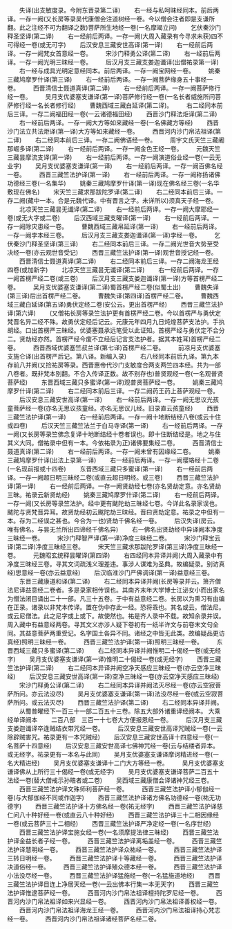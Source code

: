 <!-- { "loadSidebar": true } -->
　　失译(出支敏度录。今附东晋录第二译)
　　右一经与私呵昧经同本。前后两译。一存一阙(又长房等录吴代康僧会注道树经一卷。今以僧会注者即是支谦所翻。此之注经不可为翻译之数)菩萨所生地经一卷(一名摩竭立问)
　　乞伏秦沙门释圣坚译(第二译)
　　右一经前后两译。一存一阙(大周入藏录有今寻求未获)四不可得经一卷(或无可字)
　　后汉安息三藏安世高译(第一译)
　　右一经前后两译。一存一阙梵女首意经一卷。
　　宋沙门释勇公译(第二译)
　　右一经前后两译。一存一阙光明三昧经一卷。
　　后汉月支三藏支娄迦谶译(出僧祐录第一译)
　　右一经与成具光明定意经同本。前后两译。一存一阙宝网经一卷。
　　姚秦三藏鸠摩罗什译(第三译)
　　右一经前后两译。一存一阙菩萨缘身五十事经一卷。
　　西晋清信士聂道真译(第二译)
　　右一经前后两译。一存一阙菩萨修行经一卷。
　　吴月支优婆塞支谦译(第一译)菩萨修行经一卷(一名长者威施所问菩萨修行经一名长者修行经)
　　曹魏西域三藏白延译(第二译)。
　　右二经同本前后三译。一存二阙福田经一卷(一云诸德福田经)
　　西晋沙门释法炬译(第二译)
　　右一经前后两译。一存一阙大方等如来藏经一卷(一名佛藏方等经)
　　西晋沙门法立共法炬译(第一译)大方等如来藏经一卷。
　　西晋河内沙门帛法祖译(第二译)
　　右二经同本前后三译。一存二阙佛语经一卷。
　　周宇文氏天竺三藏阇那崛多译(第二译)
　　右一经前后两译。一存一阙金色王经一卷。
　　元魏天竺三藏昙摩流支译(第一译)
　　右一经前后两译。一存一阙演道俗业经一卷(一云无业字)
　　吴月支优婆塞支谦译(第一译)
　　右一经前后两译。一存一阙百佛名经一卷。
　　西晋三藏竺法护译(第一译)
　　右一经前后两译。一存一阙称扬诸佛功德经三卷(一名集华)
　　姚秦三藏鸠摩罗什译(第一译)现在佛名经三卷(一名华敷现在佛名)
　　宋天竺三藏求那跋陀罗译(第二译)
　　右二经同本前后三译。一存二阙(藏中一本。合是元魏代译。中有晋言之字。未详所以)须真天子经一卷。
　　北凉天竺三藏昙无谶译(第二译)
　　右一经前后两译。一存一阙大摩耶经一卷(或无大字或二卷)
　　后汉西域三藏支曜译(第一译)
　　右一经前后两译。一存一阙除灾患经一卷。
　　曹魏西域三藏帛延译(第一译)
　　右一经前后两译。一存一阙孛本经三卷。
　　后汉月支三藏支娄迦谶译(第一译)孛经一卷。
　　乞伏秦沙门释圣坚译(第三译)
　　右二经同本前后三译。一存二阙光世音大势至受决经一卷(亦云观世音受记)
　　西晋三藏竺法护译(第一译)观世音授记经一卷。
　　西晋清信士聂道真译(第二译)
　　右二经同本前后三译。一存二阙海龙王经四卷(或加新字)
　　北凉天竺三藏昙无谶译(第二译)
　　右一经前后两译。一存一阙首楞严经二卷(或三卷)
　　后汉月支三藏支娄迦谶译(第一译)方等首楞严经二卷。
　　吴月支优婆塞支谦译(第二译)蜀首楞严经二卷(似蜀土出)
　　曹魏失译(第三译)后出首楞严经二卷。
　　曹魏失译(第四译)首楞严经二卷。
　　曹魏西域三藏白延译(第五译)勇伏定经二卷(安公云。更出首楞严经)
　　西晋三藏竺法护译(第六译)
　　(又僧祐长房等录竺法护更有首楞严经二卷。今以首楞严与勇伏定梵晋名异二经不殊。故勇伏定经后记云。元康元年四月九日炖煌菩萨支法护。手执胡经。口出首楞严三昧经。优婆塞聂承远笔受以此证知。首楞严经与勇伏定不合分二。贤劫经亦然。首楞严经今废不立经后记言支法护者。据其本姓耳)首楞严经二卷。
　　西晋西域优婆塞竺叔兰译(第七译)首楞严经二卷。
　　前凉月支优婆塞支施仑译(出首楞严后记。第八译。新编入录)
　　右八经同本前后九译。第九本存前八并阙(又捡祐房等录。西晋惠帝代沙门支敏度合两支两竺四本经。共为一部八卷者。既非梵本别翻。不合入传译正数。故不别存也)普贤观经一卷(一名观普贤菩萨经)
　　东晋西域三藏只多蜜译(第一译)观普贤菩萨经一卷。
　　姚秦三藏鸠摩罗什译(第二译)
　　右二经同本前后三译。一存二阙药王药上菩萨观经一卷。
　　后汉安息三藏安世高译(第一译)
　　右一经前后两译。一存一阙无思议光孩童菩萨经一卷(亦名无思议孩童经。亦名无思议儿经。旧录直云孩童经)
　　西晋三藏竺法护译(第一译)
　　右一经前后两译。一存一阙十地断结经八卷(或云十住或四卷)
　　后汉天竺三藏竺法兰于白马寺译(第一译)
　　右一经前后两译。一存一阙(又长房等录竺佛念复译十地断结经十卷者误也。即十住断结经是。地之与住其义大同。僧祐录中但有一本。今依祐录为正)诸佛要集经二卷。
　　西晋清信士聂道真译(第二译)
　　右一经前后两译。一存一阙未曾有因缘经二卷。
　　姚秦三藏鸠摩罗什译(出法上录第一译)
　　右一经前后两译。一存一阙璎珞经十二卷(一名现前报或十四卷)
　　东晋西域三藏只多蜜译(第一译)
　　右一经前后两译。一存一阙超日明三昧经二卷(或直云超日明经。或三卷)
　　西晋三藏竺法护译(第一译)
　　右一经前后两译。一存一阙贤劫经七卷(亦名贤劫定意。亦名贤劫三昧。祐录云新贤劫经)
　　姚秦三藏鸠摩罗什译(第二译)
　　右一经前后两译。一存一阙(又长房等录竺法护。经中更有颰陀劫三昧经七卷。今详此名录家误也。颰陀与贤梵晋异耳。故贤劫经初云颰陀劫三昧经。晋曰贤劫定意。祐录之中但有一本。存为二经误之甚也。今合为一也)贤劫千佛名经一卷。
　　后汉失译(房云。唯有佛名。与昙无兰所出四谛经千佛名异)
　　右一佛名出贤劫经中异译阙本净度三昧经一卷。
　　宋沙门释智严译(第一译)净度三昧经二卷。
　　宋沙门释宝云译(第二译)净度三昧经三卷。
　　宋天竺三藏求那跋陀罗译(第三译)净度三昧经一卷。
　　元魏昭玄统释昙曜译(第四译)
　　右四经同本异译并阙(大周入藏录中有净度三昧经三卷。寻其文词疏浅义理差违。事涉人谋难为圣典。故编疑录。别访真经)思意经一卷(亦云益意经)
　　后汉临淮沙门严佛调译(第一译)益意经三卷。
　　东晋三藏康道和译(第二译)
　　右二经同本异译并阙(长房等录并云。箫齐僧法尼译益意经二卷者。多是录家相传误也。其南齐末年大学博士江泌女小而出家名为僧法闭目诵出二十一部。凡三十五卷。于中有益意经二卷。长房以为熏习有由编在正录。诸录以非梵本传译。置在伪中存此一经。恐将乖也。其名或云。僧法尼。或云尼僧法。此之尼字或上或下。故使然也。祐是齐人录中不载。故知余录并误。周入藏中有益意经两卷。寻其文义亦涉人疑下卷初有一纸半许文与前卷末文句全同。其益意菩萨两重受记。名字国土各异不同。诸经之中皆无此类。故编疑品更访真经)照明三昧经一卷。
　　西晋三藏竺法护译(第一译)照明三昧经一卷。
　　东晋西域三藏只多蜜译(第二译)
　　右二经同本异译并阙惟明二十偈经一卷(或无经字)
　　吴月支优婆塞支谦译(第一译)惟明二十偈经一卷(或无经字)
　　西晋三藏竺法护译(第二译)
　　右二经同本异译并阙空净天感应三昧经一卷(亦云空净三昧经)
　　后汉安息三藏安世高译(第一译)空净三昧经一卷(亦云空净天感应三昧经)
　　宋沙门释勇公译(第二译)
　　右二经同本异译并阙法灭尽经一卷(亦云空寂菩萨所问。亦云法没尽)
　　吴月支优婆塞支谦译(第一译)法没尽经一卷(或云空寂菩萨所问。或云法灭尽)
　　西晋三藏竺法护译(第二译)
　　右二经同本异译并阙。
　　从蜀普曜经下一百三十一部二百五十三卷。除五大部外诸重译经阙本。
大乘经单译阙本
　　二百八部　三百一十七卷大方便报恩经一卷。
　　后汉月支三藏支娄迦谶译卒逢贼结衣带咒经一卷。
　　后汉安息三藏安世高译咒贼经一卷(一云除辟贼害咒。祐录更有一本咒贼经)
　　后汉安息三藏安世高译十四意经一卷(一名菩萨十四意经)
　　后汉安息三藏安世高译七佛神咒经一卷(云与结缕者异本。或无经字。祐录更有一本名与此同)
　　吴月支优婆塞支谦译摩诃精进经一卷(一名大精进经)
　　吴月支优婆塞支谦译十二门大方等经一卷。
　　吴月支优婆塞支谦译佛从上所行三十偈经一卷(或无经字)
　　吴月支优婆塞支谦译菩萨二百五十法经一卷(替大僧戒示孙晧者或二卷)
　　吴西域三藏康僧会译诸神咒经三卷。
　　西晋三藏竺法护译文殊师利菩萨经一卷。
　　西晋三藏竺法护译小郁伽经一卷(与大郁伽经不同或作迦字)
　　西晋三藏竺法护译诸方佛名功德经一卷(祐无功德字)
　　西晋三藏竺法护译十方佛名经一卷(祐无经字)
　　西晋三藏竺法护译慈仁问八十种好经一卷(或直云八十种好经)
　　西晋三藏竺法护译三十二相因缘经一卷(或云菩萨三十二相经)
　　西晋三藏竺法护译严净定经一卷(一名序世经)
　　西晋三藏竺法护译宝施女经一卷(一名须摩提法律三昧经)
　　西晋三藏竺法护译金益长者子经一卷。
　　西晋三藏竺法护译离垢盖经一卷。
　　西晋三藏竺法护译慧明经一卷。
　　西晋三藏竺法护译众祐经一卷。
　　西晋三藏竺法护译三转日明经一卷。
　　西晋三藏竺法护译十等藏经一卷。
　　西晋三藏竺法护译决道俗经一卷。
　　西晋三藏竺法护译殖众德本经一卷。
　　西晋三藏竺法护译小法没尽经一卷。
　　西晋三藏竺法护译猛施经一卷(一名猛施道地经)
　　西晋三藏竺法护译目连上净居天经一卷(一云出佛本行集一本无天字)
　　西晋三藏竺法护译惟逮菩萨经一卷。
　　西晋河内沙门帛法祖译檀持陀罗尼经一卷。
　　西晋河内沙门帛法祖译如来兴显经一卷。
　　西晋河内沙门帛法祖译善权经一卷。
　　西晋河内沙门帛法祖译海龙王经一卷。
　　西晋河内沙门帛法祖译持心梵志经一卷。
　　西晋河内沙门帛法祖译诸经菩萨名经二卷。

